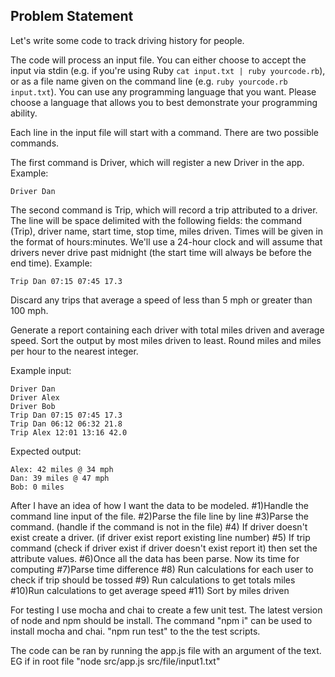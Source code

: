 ## Problem Statement

Let's write some code to track driving history for people.

The code will process an input file. You can either choose to accept the input via stdin (e.g. if you're using Ruby `cat input.txt | ruby yourcode.rb`), or as a file name given on the command line (e.g. `ruby yourcode.rb input.txt`). You can use any programming language that you want. Please choose a language that allows you to best demonstrate your programming ability.

Each line in the input file will start with a command. There are two possible commands.

The first command is Driver, which will register a new Driver in the app. Example:

`Driver Dan`

The second command is Trip, which will record a trip attributed to a driver. The line will be space delimited with the following fields: the command (Trip), driver name, start time, stop time, miles driven. Times will be given in the format of hours:minutes. We'll use a 24-hour clock and will assume that drivers never drive past midnight (the start time will always be before the end time). Example:

`Trip Dan 07:15 07:45 17.3`

Discard any trips that average a speed of less than 5 mph or greater than 100 mph.

Generate a report containing each driver with total miles driven and average speed. Sort the output by most miles driven to least. Round miles and miles per hour to the nearest integer.

Example input:

```
Driver Dan
Driver Alex
Driver Bob
Trip Dan 07:15 07:45 17.3
Trip Dan 06:12 06:32 21.8
Trip Alex 12:01 13:16 42.0
```

Expected output:

```
Alex: 42 miles @ 34 mph
Dan: 39 miles @ 47 mph
Bob: 0 miles
```

After I have an idea of how I want the data to be modeled.
#1)Handle the command line input of the file.
#2)Parse the file line by line
#3)Parse the command. (handle if the command is not in the file)
#4) If driver doesn't exist create a driver. (if driver exist report existing line number)
#5) If trip command (check if driver exist if driver doesn't exist report it) then set the attribute values.
#6)Once all the data has been parse. Now its time for computing
#7)Parse time difference
#8) Run calculations for each user to check if trip should be tossed
#9) Run calculations to get totals miles
#10)Run calculations to get average speed
#11) Sort by miles driven

For testing I use mocha and chai to create a few unit test.
The latest version of node and npm should be install. The command "npm i" can be used to install mocha and chai.
"npm run test" to the the test scripts.

The code can be ran by running the app.js file with an argument of the text. EG if in root file "node src/app.js src/file/input1.txt"
